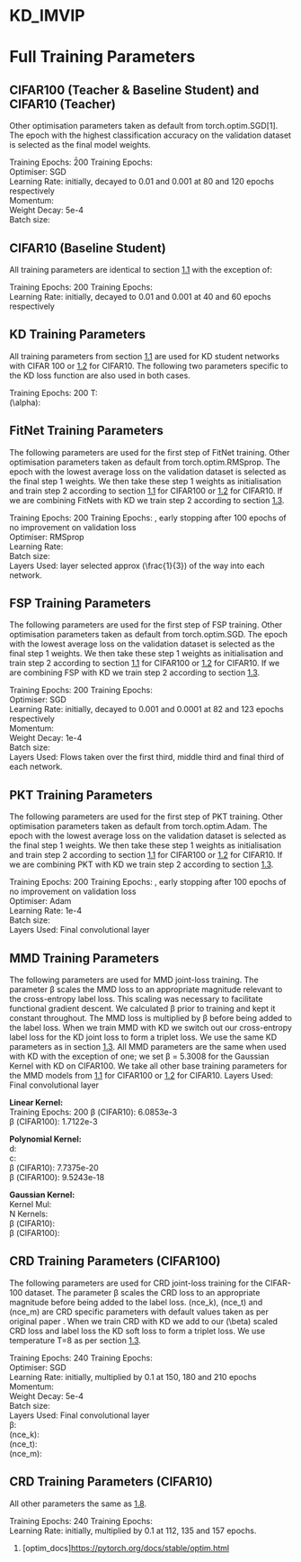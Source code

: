 # KD_IMVIP

# Full Training Parameters

## CIFAR100 (Teacher & Baseline Student) and CIFAR10 (Teacher)

Other optimisation parameters taken as default from
torch.optim.SGD\[1\]. The epoch with the highest classification accuracy
on the validation dataset is selected as the final model weights.

Training Epochs: 2̄00 Training Epochs:  
Optimiser: SGD  
Learning Rate: initially, decayed to 0.01 and 0.001 at 80 and 120 epochs
respectively  
Momentum:  
Weight Decay: 5e-4  
Batch size:

## CIFAR10 (Baseline Student)

All training parameters are identical to section [1.1](#sec:default_params) with the exception of:

Training Epochs: 200 Training Epochs:  
Learning Rate: initially, decayed to 0.01 and 0.001 at 40 and 60 epochs respectively

## KD Training Parameters

All training parameters from section [1.1](#sec:default_params) are used for KD student networks with CIFAR 100 or [1.2](#sec:c10student) for CIFAR10. The following two parameters specific to the KD loss function are also used in both cases.

Training Epochs: 200 
T:  
\(\alpha\):

## FitNet Training Parameters

The following parameters are used for the first step of FitNet training. Other optimisation parameters taken as default from torch.optim.RMSprop. The epoch with the lowest average loss on the validation dataset is selected as the final step 1 weights. We then take these step 1 weights as initialisation and train step 2 according to section [1.1](#sec:default_params) for CIFAR100 or [1.2](#sec:c10student) for CIFAR10. If we are combining FitNets with KD we train step 2 according to section [1.3](#sec:kd_params).

Training Epochs: 200 Training Epochs: , early stopping after 100 epochs of no improvement on validation loss  
Optimiser: RMSprop  
Learning Rate:  
Batch size:  
Layers Used: layer selected approx \(\frac{1}{3}\) of the way into each network.

## FSP Training Parameters

The following parameters are used for the first step of FSP training. Other optimisation parameters taken as default from torch.optim.SGD. The epoch with the lowest average loss on the validation dataset is selected as the final step 1 weights. We then take these step 1 weights as initialisation and train step 2 according to section [1.1](#sec:default_params) for CIFAR100 or [1.2](#sec:c10student) for CIFAR10. If we are combining FSP with KD we train step 2 according to section [1.3](#sec:kd_params).

Training Epochs: 200 Training Epochs:  
Optimiser: SGD  
Learning Rate: initially, decayed to 0.001 and 0.0001 at 82 and 123 epochs respectively  
Momentum:  
Weight Decay: 1e-4  
Batch size:  
Layers Used: Flows taken over the first third, middle third and final third of each network.

## PKT Training Parameters

The following parameters are used for the first step of PKT training. Other optimisation parameters taken as default from torch.optim.Adam. The epoch with the lowest average loss on the validation dataset is selected as the final step 1 weights. We then take these step 1 weights as initialisation and train step 2 according to section [1.1](#sec:default_params) for CIFAR100 or [1.2](#sec:c10student) for CIFAR10. If we are combining PKT with KD we train step 2 according to section [1.3](#sec:kd_params).

Training Epochs: 200 Training Epochs: , early stopping after 100 epochs of no improvement on validation loss  
Optimiser: Adam  
Learning Rate: 1e-4  
Batch size:  
Layers Used: Final convolutional layer

## MMD Training Parameters

The following parameters are used for MMD joint-loss training. The parameter β scales the MMD loss to an appropriate magnitude relevant to the cross-entropy label loss. This scaling was necessary to facilitate functional gradient descent. We calculated β prior to training and kept it constant throughout. The MMD loss is multiplied by β before being added to the label loss. When we train MMD with KD we switch out our cross-entropy label loss for the KD joint loss to form a triplet loss. We use the same KD parameters as in section [1.3](#sec:kd_params). All MMD parameters are the same when used with KD with the exception of one; we set β = 5.3008 for the Gaussian Kernel with KD on CIFAR100. We take all other base training parameters for the MMD models from [1.1](#sec:default_params) for CIFAR100 or [1.2](#sec:c10student) for CIFAR10. Layers Used: Final convolutional layer

**Linear Kernel:**  
Training Epochs: 200 
β (CIFAR10): 6.0853e-3  
β (CIFAR100): 1.7122e-3  
  
**Polynomial Kernel:**  
d:  
c:  
β (CIFAR10): 7.7375e-20  
β (CIFAR100): 9.5243e-18  
  
**Gaussian Kernel:**  
Kernel Mul:  
N Kernels:  
β (CIFAR10):  
β (CIFAR100):

## CRD Training Parameters (CIFAR100)

The following parameters are used for CRD joint-loss training for the CIFAR-100 dataset. The parameter β scales the CRD loss to an appropriate magnitude before being added to the label loss. \(nce_k\), \(nce_t\) and \(nce_m\) are CRD specific parameters with default values taken as per original paper . When we train CRD with KD we add to our \(\beta\) scaled CRD loss and label loss the KD soft loss to form a triplet loss. We use temperature T=8 as per section [1.3](#sec:kd_params).

Training Epochs: 240 Training Epochs:  
Optimiser: SGD  
Learning Rate: initially, multiplied by 0.1 at 150, 180 and 210 epochs  
Momentum:  
Weight Decay: 5e-4  
Batch size:  
Layers Used: Final convolutional layer  
β:  
\(nce_k\):  
\(nce_t\):  
\(nce_m\):

## CRD Training Parameters (CIFAR10)

All other parameters the same as [1.8](#sec:crd_default).

Training Epochs: 240 Training Epochs:  
Learning Rate: initially, multiplied by 0.1 at 112, 135 and 157 epochs.

1.  <span id="optim_docs" label="optim_docs">\[optim\_docs\]</span>https://pytorch.org/docs/stable/optim.html
